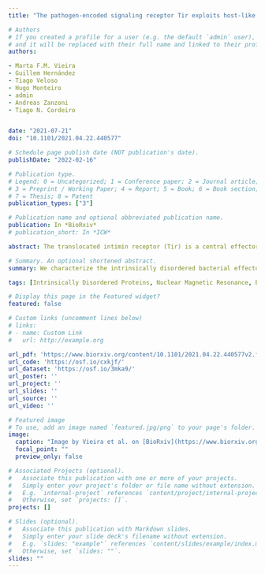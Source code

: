 ```yaml
---
title: "The pathogen-encoded signaling receptor Tir exploits host-like intrinsic disorder to assist infection"

# Authors
# If you created a profile for a user (e.g. the default `admin` user), write the username (folder name) here 
# and it will be replaced with their full name and linked to their profile.
authors:

- Marta F.M. Vieira
- Guillem Hernández
- Tiago Veloso
- Hugo Monteiro
- admin
- Andreas Zanzoni
- Tiago N. Cordeiro 


date: "2021-07-21"
doi: "10.1101/2021.04.22.440577"

# Schedule page publish date (NOT publication's date).
publishDate: "2022-02-16"

# Publication type.
# Legend: 0 = Uncategorized; 1 = Conference paper; 2 = Journal article;
# 3 = Preprint / Working Paper; 4 = Report; 5 = Book; 6 = Book section;
# 7 = Thesis; 8 = Patent
publication_types: ["3"]

# Publication name and optional abbreviated publication name.
publication: In *BioRxiv*
# publication_short: In *ICW*

abstract: The translocated intimin receptor (Tir) is a central effector of Attaching and Effacing (A/E) pathogens responsible for worldwide foodborne disease cases. Tir acts as a cell-surface receptor in host cells, rewiring intracellular processes to assist infection by targeting multiple host proteins. We sought to understand the basis for Tir binding diversity in signaling. Here, we establish that Tir is a disordered protein with host-like binding motifs. A trait we find prevalent in several other effectors secreted by A/E bacteria. We disclose that Tir has a disordered C-terminal intracellular tail (C-Tir) with non-random structural preferences at phosphorylation sites, including host-like tyrosine-based motifs, with versatile lipid- and SH2 domain binding capability pre-phosphorylation. We show that multi-site tyrosine phosphorylation enables C-Tir to engage SH2 domains in a multivalent manner, consistent with Tir’s scaffold/hub role for host proteins. Last, we uncover Tir’s ability to dimerizes via its partially disordered N-terminal intracellular domain. Collectively, our findings provide an updated picture of Tir’s intracellular side, highlighting its ability to mimic host disordered membrane receptors’ versatility as a molecular strategy for host evasion.

# Summary. An optional shortened abstract.
summary: We characterize the intrinsically disordered bacterial effector protein Tir and find that it mimics human structural traits. An analysis of other effectors suggest that bacteria use structural disorder to attack its hosts. 

tags: [Intrinsically Disordered Proteins, Nuclear Magnetic Resonance, Bacterial pathogens, Bioinformatics]

# Display this page in the Featured widget?
featured: false

# Custom links (uncomment lines below)
# links:
# - name: Custom Link
#   url: http://example.org

url_pdf: 'https://www.biorxiv.org/content/10.1101/2021.04.22.440577v2.full.pdf'
url_code: 'https://osf.io/cxkjf/'
url_dataset: 'https://osf.io/3mka9/'
url_poster: ''
url_project: ''
url_slides: ''
url_source: ''
url_video: ''

# Featured image
# To use, add an image named `featured.jpg/png` to your page's folder. 
image:
  caption: "Image by Vieira et al. on [BioRxiv](https://www.biorxiv.org/content/10.1101/2021.04.22.440577v2)"
  focal_point: ""
  preview_only: false

# Associated Projects (optional).
#   Associate this publication with one or more of your projects.
#   Simply enter your project's folder or file name without extension.
#   E.g. `internal-project` references `content/project/internal-project/index.md`.
#   Otherwise, set `projects: []`.
projects: []

# Slides (optional).
#   Associate this publication with Markdown slides.
#   Simply enter your slide deck's filename without extension.
#   E.g. `slides: "example"` references `content/slides/example/index.md`.
#   Otherwise, set `slides: ""`.
slides: ""
---
```



